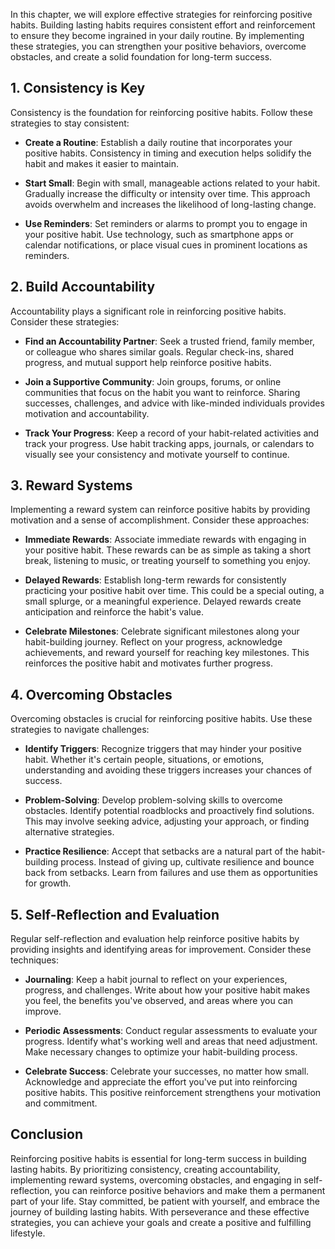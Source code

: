 
In this chapter, we will explore effective strategies for reinforcing positive habits. Building lasting habits requires consistent effort and reinforcement to ensure they become ingrained in your daily routine. By implementing these strategies, you can strengthen your positive behaviors, overcome obstacles, and create a solid foundation for long-term success.

## 1\. Consistency is Key

Consistency is the foundation for reinforcing positive habits. Follow these strategies to stay consistent:

- **Create a Routine**: Establish a daily routine that incorporates your positive habits. Consistency in timing and execution helps solidify the habit and makes it easier to maintain.
    
- **Start Small**: Begin with small, manageable actions related to your habit. Gradually increase the difficulty or intensity over time. This approach avoids overwhelm and increases the likelihood of long-lasting change.
    
- **Use Reminders**: Set reminders or alarms to prompt you to engage in your positive habit. Use technology, such as smartphone apps or calendar notifications, or place visual cues in prominent locations as reminders.
    

## 2\. Build Accountability

Accountability plays a significant role in reinforcing positive habits. Consider these strategies:

- **Find an Accountability Partner**: Seek a trusted friend, family member, or colleague who shares similar goals. Regular check-ins, shared progress, and mutual support help reinforce positive habits.
    
- **Join a Supportive Community**: Join groups, forums, or online communities that focus on the habit you want to reinforce. Sharing successes, challenges, and advice with like-minded individuals provides motivation and accountability.
    
- **Track Your Progress**: Keep a record of your habit-related activities and track your progress. Use habit tracking apps, journals, or calendars to visually see your consistency and motivate yourself to continue.
    

## 3\. Reward Systems

Implementing a reward system can reinforce positive habits by providing motivation and a sense of accomplishment. Consider these approaches:

- **Immediate Rewards**: Associate immediate rewards with engaging in your positive habit. These rewards can be as simple as taking a short break, listening to music, or treating yourself to something you enjoy.
    
- **Delayed Rewards**: Establish long-term rewards for consistently practicing your positive habit over time. This could be a special outing, a small splurge, or a meaningful experience. Delayed rewards create anticipation and reinforce the habit's value.
    
- **Celebrate Milestones**: Celebrate significant milestones along your habit-building journey. Reflect on your progress, acknowledge achievements, and reward yourself for reaching key milestones. This reinforces the positive habit and motivates further progress.
    

## 4\. Overcoming Obstacles

Overcoming obstacles is crucial for reinforcing positive habits. Use these strategies to navigate challenges:

- **Identify Triggers**: Recognize triggers that may hinder your positive habit. Whether it's certain people, situations, or emotions, understanding and avoiding these triggers increases your chances of success.
    
- **Problem-Solving**: Develop problem-solving skills to overcome obstacles. Identify potential roadblocks and proactively find solutions. This may involve seeking advice, adjusting your approach, or finding alternative strategies.
    
- **Practice Resilience**: Accept that setbacks are a natural part of the habit-building process. Instead of giving up, cultivate resilience and bounce back from setbacks. Learn from failures and use them as opportunities for growth.
    

## 5\. Self-Reflection and Evaluation

Regular self-reflection and evaluation help reinforce positive habits by providing insights and identifying areas for improvement. Consider these techniques:

- **Journaling**: Keep a habit journal to reflect on your experiences, progress, and challenges. Write about how your positive habit makes you feel, the benefits you've observed, and areas where you can improve.
    
- **Periodic Assessments**: Conduct regular assessments to evaluate your progress. Identify what's working well and areas that need adjustment. Make necessary changes to optimize your habit-building process.
    
- **Celebrate Success**: Celebrate your successes, no matter how small. Acknowledge and appreciate the effort you've put into reinforcing positive habits. This positive reinforcement strengthens your motivation and commitment.
    

## Conclusion

Reinforcing positive habits is essential for long-term success in building lasting habits. By prioritizing consistency, creating accountability, implementing reward systems, overcoming obstacles, and engaging in self-reflection, you can reinforce positive behaviors and make them a permanent part of your life. Stay committed, be patient with yourself, and embrace the journey of building lasting habits. With perseverance and these effective strategies, you can achieve your goals and create a positive and fulfilling lifestyle.
